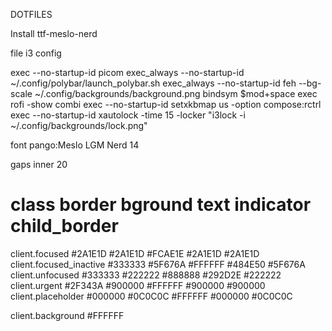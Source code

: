 DOTFILES

Install ttf-meslo-nerd

file i3 config

exec --no-startup-id picom
exec_always --no-startup-id ~/.config/polybar/launch_polybar.sh 
exec_always --no-startup-id feh --bg-scale ~/.config/backgrounds/background.png
bindsym $mod+space exec rofi -show combi
exec --no-startup-id setxkbmap us -option compose:rctrl
exec --no-startup-id xautolock -time 15 -locker "i3lock -i ~/.config/backgrounds/lock.png"

font pango:Meslo LGM Nerd 14

gaps inner 20

# class                 border  bground text    indicator child_border
client.focused          #2A1E1D #2A1E1D #FCAE1E #2A1E1D   #2A1E1D
client.focused_inactive #333333 #5F676A #FFFFFF #484E50   #5F676A
client.unfocused        #333333 #222222 #888888 #292D2E   #222222
client.urgent           #2F343A #900000 #FFFFFF #900000   #900000
client.placeholder      #000000 #0C0C0C #FFFFFF #000000   #0C0C0C

client.background       #FFFFFF
